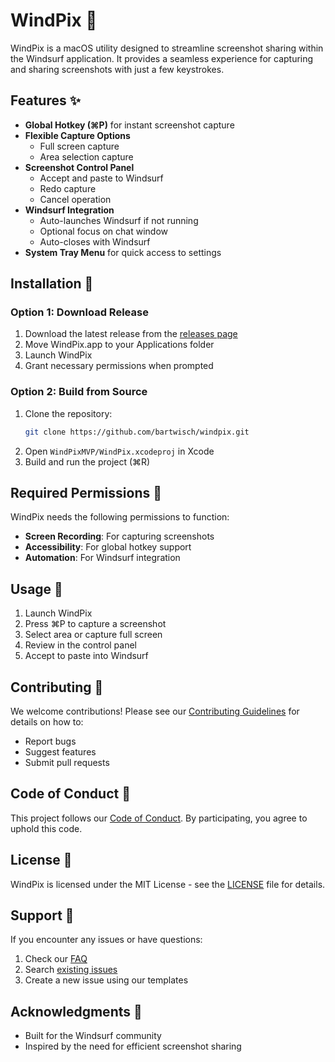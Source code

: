 # WindPix 📸

WindPix is a macOS utility designed to streamline screenshot sharing within the Windsurf application. It provides a seamless experience for capturing and sharing screenshots with just a few keystrokes.

## Features ✨

- **Global Hotkey (⌘P)** for instant screenshot capture
- **Flexible Capture Options**
  - Full screen capture
  - Area selection capture
- **Screenshot Control Panel**
  - Accept and paste to Windsurf
  - Redo capture
  - Cancel operation
- **Windsurf Integration**
  - Auto-launches Windsurf if not running
  - Optional focus on chat window
  - Auto-closes with Windsurf
- **System Tray Menu** for quick access to settings

## Installation 🚀

### Option 1: Download Release
1. Download the latest release from the [releases page](https://github.com/bartwisch/windpix/releases)
2. Move WindPix.app to your Applications folder
3. Launch WindPix
4. Grant necessary permissions when prompted

### Option 2: Build from Source
1. Clone the repository:
   ```bash
   git clone https://github.com/bartwisch/windpix.git
   ```
2. Open `WindPixMVP/WindPix.xcodeproj` in Xcode
3. Build and run the project (⌘R)

## Required Permissions 🔐

WindPix needs the following permissions to function:
- **Screen Recording**: For capturing screenshots
- **Accessibility**: For global hotkey support
- **Automation**: For Windsurf integration

## Usage 📝

1. Launch WindPix
2. Press ⌘P to capture a screenshot
3. Select area or capture full screen
4. Review in the control panel
5. Accept to paste into Windsurf

## Contributing 🤝

We welcome contributions! Please see our [Contributing Guidelines](CONTRIBUTING.md) for details on how to:
- Report bugs
- Suggest features
- Submit pull requests

## Code of Conduct 📜

This project follows our [Code of Conduct](CODE_OF_CONDUCT.md). By participating, you agree to uphold this code.

## License 📄

WindPix is licensed under the MIT License - see the [LICENSE](LICENSE) file for details.

## Support 💬

If you encounter any issues or have questions:
1. Check our [FAQ](docs/FAQ.md)
2. Search [existing issues](https://github.com/bartwisch/windpix/issues)
3. Create a new issue using our templates

## Acknowledgments 🙏

- Built for the Windsurf community
- Inspired by the need for efficient screenshot sharing
